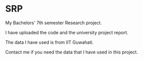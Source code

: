 # SRP
My Bachelors' 7th semester Research project.

I have uploaded the code and the university project report.

The data I have used is from IIT Guwahati.

Contact me if you need the data that I have used in this project.

